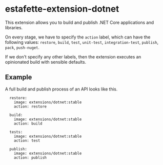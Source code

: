 # estafette-extension-dotnet

This extension allows you to build and publish .NET Core applications and libraries.

On every stage, we have to specify the `action` label, which can have the following values: `restore`, `build`, `test`, `unit-test`, `integration-test`, `publish`, `pack`, `push-nuget`.

If we don't specify any other labels, then the extension executes an opinionated build with sensible defaults.

## Example

A full build and publish process of an API looks like this.

```
  restore:
    image: extensions/dotnet:stable
    action: restore

  build:
    image: extensions/dotnet:stable
    action: build

  tests:
    image: extensions/dotnet:stable
    action: test

  publish:
    image: extensions/dotnet:stable
    action: publish
```
